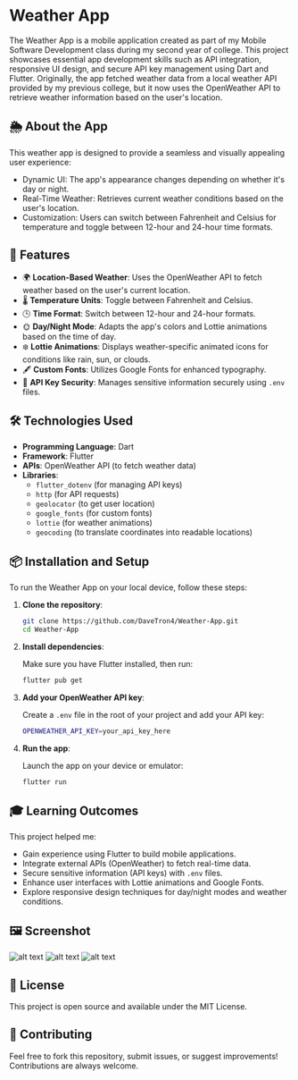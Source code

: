 # Weather App

The Weather App is a mobile application created as part of my Mobile Software Development class during my second year of college. This project showcases essential app development skills such as API integration, responsive UI design, and secure API key management using Dart and Flutter. Originally, the app fetched weather data from a local weather API provided by my previous college, but it now uses the OpenWeather API to retrieve weather information based on the user's location.

## 🌦️ **About the App**  
This weather app is designed to provide a seamless and visually appealing user experience:

- Dynamic UI: The app's appearance changes depending on whether it's day or night.  
- Real-Time Weather: Retrieves current weather conditions based on the user's location.  
- Customization: Users can switch between Fahrenheit and Celsius for temperature and toggle between 12-hour and 24-hour time formats.

## 🚀 **Features**  
- 🌍 **Location-Based Weather**: Uses the OpenWeather API to fetch weather based on the user's current location.  
- 🌡️ **Temperature Units**: Toggle between Fahrenheit and Celsius.  
- 🕒 **Time Format**: Switch between 12-hour and 24-hour formats.  
- 🌞 **Day/Night Mode**: Adapts the app's colors and Lottie animations based on the time of day.  
- ❄️ **Lottie Animations**: Displays weather-specific animated icons for conditions like rain, sun, or clouds.  
- 🖋️ **Custom Fonts**: Utilizes Google Fonts for enhanced typography.  
- 🔐 **API Key Security**: Manages sensitive information securely using `.env` files.

## 🛠️ **Technologies Used**  
- **Programming Language**: Dart  
- **Framework**: Flutter  
- **APIs**: OpenWeather API (to fetch weather data)  
- **Libraries**:  
  - `flutter_dotenv` (for managing API keys)  
  - `http` (for API requests)  
  - `geolocator` (to get user location)  
  - `google_fonts` (for custom fonts)  
  - `lottie` (for weather animations)  
  - `geocoding` (to translate coordinates into readable locations)

## 📦 **Installation and Setup**  
To run the Weather App on your local device, follow these steps:

1. **Clone the repository**:  

   ```bash
   git clone https://github.com/DaveTron4/Weather-App.git
   cd Weather-App

2. **Install dependencies**:
    
    Make sure you have Flutter installed, then run:

    ```bash
    flutter pub get
    ```

3. **Add your OpenWeather API key**:
    
    Create a `.env` file in the root of your project and add your API key:

    ```bash
    OPENWEATHER_API_KEY=your_api_key_here
    ```   

4. **Run the app**:
    
    Launch the app on your device or emulator:
    ```bash
    flutter run
    ```

## 🎓 **Learning Outcomes**  
This project helped me:

- Gain experience using Flutter to build mobile applications.
- Integrate external APIs (OpenWeather) to fetch real-time data.
- Secure sensitive information (API keys) with `.env` files.
- Enhance user interfaces with Lottie animations and Google Fonts.
- Explore responsive design techniques for day/night modes and weather conditions.

## 🖼️ Screenshot

![alt text](assets/image.png)
![alt text](assets/image-1.png)
![alt text](assets/image-2.png)

## 📜 **License**  
This project is open source and available under the MIT License.

## 🤝 **Contributing**  
Feel free to fork this repository, submit issues, or suggest improvements! Contributions are always welcome.